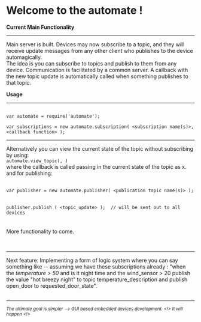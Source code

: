 <h1>Welcome to the automate !</h1>

<b>Current Main Functionality </b> <hr> 

Main server is built.  Devices may now subscribe to a topic, and they will receive update messages from any other client who publishes to the device automagically. 
<br>
The idea is you can subscribe to topics and publish to them from any device.  Communication is facilitated by a common server.  A callback with the new topic update is 
automatically called when something publishes to that topic.

<b>Usage</b>
<hr>

<code>
var automate = require('automate'); </code> <br> <code>
var subscriptions = new automate.subscription( &lt;subscription name(s)&gt;, &lt;callback function&gt; ); 
</code>

<hr>
Alternatively you can view the current state of the topic without subscribing by using:
<code>
automate.view_topic(<topic_name>, <callback(x)>) 
</code>
where the callback is called passing in the current state of the topic as x.  
and for publishing: 
<br>
<br>
<code>
var publisher = new automate.publisher( &lt;publication topic name(s)&gt; );
</code> <br>
<code>
publisher.publish ( &lt;topic_update&gt; );  // will be sent out to all devices
</code>
<br> <br>
More functionality to come.

<br><hr>
Next feature:  Implementing a form of logic system where you can say something like -- assuming we have these subscriptions already : "when the <i>temperature > 50</i> and is it night time and the wind_sensor > 20 publish the value "hot breezy night" to topic temperature_description and publish open_door to requested_door_state".  
<br> <hr>
<small><i>The ultimate goal is simpler --> GUI based embedded devices development. <!> It will happen <!> </i></small>

